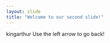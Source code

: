 ```yaml
---
layout: slide
title: "Welcome to our second slide!"
---
```

kingarthur
Use the left arrow to go back!
